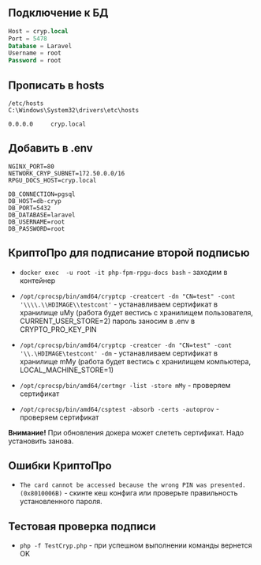 ## Подключение к БД

```sql
Host = cryp.local
Port = 5478
Database = Laravel
Username = root
Password = root
```
## Прописать в hosts
```
/etc/hosts
C:\Windows\System32\drivers\etc\hosts
```
```
0.0.0.0     cryp.local
```

## Добавить в .env
```
NGINX_PORT=80
NETWORK_CRYP_SUBNET=172.50.0.0/16
RPGU_DOCS_HOST=cryp.local

DB_CONNECTION=pgsql
DB_HOST=db-cryp
DB_PORT=5432
DB_DATABASE=laravel
DB_USERNAME=root
DB_PASSWORD=root
```

## КриптоПро для подписание второй подписью


- ```docker exec  -u root -it php-fpm-rpgu-docs bash``` - заходим в контейнер

- ```/opt/cprocsp/bin/amd64/cryptcp -creatcert -dn "CN=test" -cont '\\\\.\\HDIMAGE\\testcont'``` - устанавливаем сертификат в хранилище uMy (работа будет вестись с хранилищем пользователя, CURRENT_USER_STORE=2) пароль заносим в .env в CRYPTO_PRO_KEY_PIN

- ```/opt/cprocsp/bin/amd64/cryptcp -creatcer -dn "CN=test" -cont '\\.\HDIMAGE\testcont' -dm``` - устанавливаем сертификат в хранилище mMy (работа будет вестись с хранилищем компьютера, LOCAL_MACHINE_STORE=1)

- ```/opt/cprocsp/bin/amd64/certmgr -list -store mMy``` - проверяем сертификат

- ```/opt/cprocsp/bin/amd64/csptest -absorb -certs -autoprov``` - проверяем сертификат

**Внимание!** При обновления докера может слететь сертификат. Надо установить занова.

## Ошибки КриптоПро
- ```The card cannot be accessed because the wrong PIN was presented. (0x8010006B)``` - скинте кеш конфига или проверьте правильность установленного пароля.

## Тестовая проверка подписи
- ```php -f TestCryp.php``` - при успешном выполнении команды вернется OK